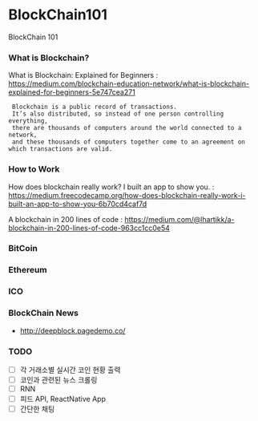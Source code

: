 # BlockChain101
BlockChain 101

### What is Blockchain?
What is Blockchain: Explained for Beginners : https://medium.com/blockchain-education-network/what-is-blockchain-explained-for-beginners-5e747cea271
```
 Blockchain is a public record of transactions. 
 It’s also distributed, so instead of one person controlling everything, 
 there are thousands of computers around the world connected to a network, 
 and these thousands of computers together come to an agreement on which transactions are valid.
```
### How to Work
How does blockchain really work? I built an app to show you. : https://medium.freecodecamp.org/how-does-blockchain-really-work-i-built-an-app-to-show-you-6b70cd4caf7d

A blockchain in 200 lines of code : https://medium.com/@lhartikk/a-blockchain-in-200-lines-of-code-963cc1cc0e54

### BitCoin

### Ethereum

### ICO

### BlockChain News
- http://deepblock.pagedemo.co/

### TODO
- [ ] 각 거래소별 실시간 코인 현황 출력
- [ ] 코인과 관련된 뉴스 크롤링
- [ ] RNN
- [ ] 피드 API, ReactNative App
- [ ] 간단한 채팅
